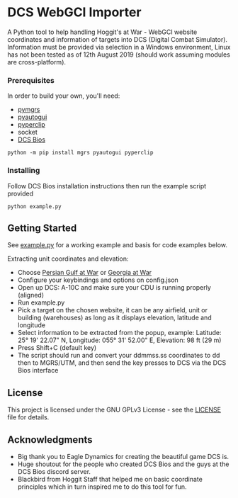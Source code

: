 # DCS WebGCI Importer

A Python tool to help handling Hoggit's at War - WebGCI website coordinates and information of targets into DCS (Digital Combat Simulator).
Information must be provided via selection in a Windows environment, Linux has not been tested as of 12th August 2019 (should work assuming modules are cross-platform).

### Prerequisites

In order to build your own, you'll need:
* [pymgrs](https://pypi.org/project/mgrs/)
* [pyautogui](https://pypi.org/project/PyAutoGUI/)
* [pyperclip](https://pypi.org/project/pyperclip/)
* socket
* [DCS Bios](https://github.com/dcs-bios/dcs-bios/)

```
python -m pip install mgrs pyautogui pyperclip
```

### Installing

Follow DCS Bios installation instructions then run the example script provided
```
python example.py
```

## Getting Started

See [example.py](example.py) for a working example and basis for code examples below.

Extracting unit coordinates and elevation:
* Choose [Persian Gulf at War](https://atwar.online/pgawgci.php) or [Georgia at War](https://atwar.online/gawgci.php)
* Configure your keybindings and options on config.json
* Open up DCS: A-10C and make sure your CDU is running properly (aligned)
* Run example.py
* Pick a target on the chosen website, it can be any airfield, unit or building (warehouses) as long as it displays elevation, latitude and longitude
* Select information to be extracted from the popup, example: Latitude: 25° 19' 22.07" N, Longitude: 055° 31' 52.00" E, Elevation: 98 ft (29 m)
* Press Shift+C (default key)
* The script should run and convert your ddmmss.ss coordinates to dd then to MGRS/UTM, and then send the key presses to DCS via the DCS Bios interface

## License

This project is licensed under the GNU GPLv3 License - see the [LICENSE](LICENSE) file for details.

## Acknowledgments

* Big thank you to Eagle Dynamics for creating the beautiful game DCS is.
* Huge shoutout for the people who created DCS Bios and the guys at the DCS Bios discord server.
* Blackbird from Hoggit Staff that helped me on basic coordinate principles which in turn inspired me to do this tool for fun.
